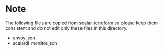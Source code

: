 # Note

The following files are copied from [scalar-terraform](https://github.com/scalar-labs/scalar-terraform/tree/master/modules/universal/monitor/provision/grafana/provisioning/dashboards) so please keep them consistent and do not edit only these files in this directory.

* envoy.json
* scalardl_monitor.json
